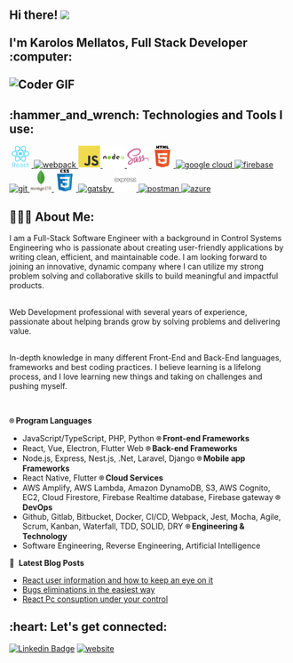 <h2 align="left">
 <abc>
  <br>Hi there! <img src="https://user-images.githubusercontent.com/42378118/110234147-e3259600-7f4e-11eb-95be-0c4047144dea.gif" width="30"><br>
  <br> I'm Karolos Mellatos, Full Stack Developer :computer:<br>
  <br>
    <img src="https://media.giphy.com/media/SWoSkN6DxTszqIKEqv/giphy.gif" alt="Coder GIF" width="500">
 </abc>
</h2> 
<h2 align="left">:hammer_and_wrench: Technologies and Tools I use:</h2>
<p align="left">
<a href="https://reactjs.org/" target="_blank"> <img src="https://raw.githubusercontent.com/devicons/devicon/master/icons/react/react-original-wordmark.svg" alt="react" width="40" height="40"/> </a>
<a href="https://webpack.js.org/" target="_blank"> <img src="https://www.vectorlogo.zone/logos/js_webpack/js_webpack-icon.svg" alt="webpack" width="40" height="40"/> </a>
<a href="https://developer.mozilla.org/en-US/docs/Web/JavaScript" target="_blank"> <img src="https://raw.githubusercontent.com/devicons/devicon/master/icons/javascript/javascript-original.svg" alt="javascript" width="40" height="40"/> </a>
<a href="https://nodejs.org" target="_blank"> <img src="https://raw.githubusercontent.com/devicons/devicon/master/icons/nodejs/nodejs-original-wordmark.svg" alt="nodejs" width="40" height="40"/> </a>
<a href="https://sass-lang.com" target="_blank"> <img src="https://raw.githubusercontent.com/devicons/devicon/master/icons/sass/sass-original.svg" alt="sass" width="40" height="40"/> </a>
    <a href="https://www.w3.org/html/" target="_blank"> <img src="https://raw.githubusercontent.com/devicons/devicon/master/icons/html5/html5-original-wordmark.svg" alt="html5" width="40" height="40"/> </a>
    <a href="https://cloud.google.com/" target="_blank"> <img src="https://www.vectorlogo.zone/logos/google_cloud/google_cloud-icon.svg" alt="google cloud" width="40" height="40"/> </a>
    <a href="https://firebase.google.com/" target="_blank"> <img src="https://www.vectorlogo.zone/logos/firebase/firebase-icon.svg" alt="firebase" width="40" height="40"/> </a>
    <a href="https://git-scm.com/" target="_blank"> <img src="https://www.vectorlogo.zone/logos/git-scm/git-scm-icon.svg" alt="git" width="40" height="40"/> </a>
    <a href="https://www.mongodb.com/" target="_blank"> <img src="https://raw.githubusercontent.com/devicons/devicon/master/icons/mongodb/mongodb-original-wordmark.svg" alt="mongodb" width="40" height="40"/> </a>
    <a href="https://www.w3schools.com/css/" target="_blank"> <img src="https://raw.githubusercontent.com/devicons/devicon/master/icons/css3/css3-original-wordmark.svg" alt="css3" width="40" height="40"/> </a>
    <a href="https://www.gatsbyjs.com/" target="_blank"> <img src="https://www.vectorlogo.zone/logos/gatsbyjs/gatsbyjs-icon.svg" alt="gatsby" width="40" height="40"/> </a>
    <a href="https://expressjs.com" target="_blank"> <img src="https://raw.githubusercontent.com/devicons/devicon/master/icons/express/express-original-wordmark.svg" alt="express" width="40" height="40"/> </a>
    <a href="https://www.postman.com/" target="_blank"> <img src="https://www.vectorlogo.zone/logos/getpostman/getpostman-icon.svg" alt="postman" width="40" height="40"/> </a>
    <a href="https://azure.microsoft.com/en-us/" target="_blank"> <img src="https://www.vectorlogo.zone/logos/microsoft_azure/microsoft_azure-icon.svg" alt="azure" width="40" height="40"/> </a>
    </p>

<h2 align="left">👨🏻‍💻 About Me:</h2>

<p>I am a Full-Stack Software Engineer with a background in Control Systems Engineering who is passionate about creating user-friendly applications by writing clean, efficient, and maintainable code. 
I am looking forward to joining an innovative, dynamic company where I can utilize my strong problem solving and collaborative skills to build meaningful and impactful products.<br><br>

Web Development professional with several years of experience, passionate about helping brands grow by solving problems and delivering value.<br><br> 

In-depth knowledge in many different Front-End and Back-End languages, frameworks and best coding practices. 
I believe learning is a lifelong process, and I love learning new things and taking on challenges and pushing myself.</p><br>

**⌾ Program Languages**
- JavaScript/TypeScript, PHP, Python
**⌾ Front-end Frameworks**
- React, Vue, Electron, Flutter Web
**⌾ Back-end Frameworks**
- Node.js, Express, Nest.js, .Net, Laravel, Django
**⌾ Mobile app Frameworks**
- React Native, Flutter
**⌾ Cloud Services**
- AWS Amplify, AWS Lambda, Amazon DynamoDB, S3, AWS Cognito, EC2, Cloud Firestore, Firebase Realtime database, Firebase gateway
**⌾ DevOps**
- Github, Gitlab, Bitbucket, Docker, CI/CD, Webpack, Jest, Mocha, Agile, Scrum, Kanban, Waterfall, TDD, SOLID, DRY
**⌾ Engineering & Technology**
- Software Engineering, Reverse Engineering, Artificial Intelligence


📕 &nbsp;**Latest Blog Posts**
<!-- BLOG-POST-LIST:START -->
- [React user information and how to keep an eye on it](https://karolos-mellatos.web.app/blog-1.html)
- [Bugs eliminations in the easiest way](https://karolos-mellatos.web.app/blog-2.html)
- [React Pc consuption under your control](https://karolos-mellatos.web.app/blog-3.html)
<!-- BLOG-POST-LIST:END -->

<h2 align="left">:heart: Let's get connected:</h2>

[![Linkedin Badge](https://img.shields.io/badge/-karolos-blue?style=flat-square&logo=Linkedin&logoColor=white&link=https://www.linkedin.com/in/k-mellatos)](https://www.linkedin.com/in/k-mellatos) [![website](https://img.shields.io/badge/Website-46a2f1.svg?&style=flat-square&logo=Google-Chrome&logoColor=white&link=https://karolos-mellatos.web.app)](https://karolos-mellatos.web.app)
